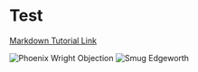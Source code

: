 # Test

[Markdown Tutorial Link](https://docs.github.com/en/get-started/writing-on-github/getting-started-with-writing-and-formatting-on-github/basic-writing-and-formatting-syntax)

![Phoenix Wright Objection](https://static.wikia.nocookie.net/aceattorney/images/a/a2/AA1_Phoenix_Point.png/revision/latest/scale-to-width-down/1000?cb=20220102202752)
![Smug Edgeworth](https://static.wikia.nocookie.net/sexypedia/images/a/ad/AA1_Edgeworth_Smug.webp/revision/latest?cb=20220204034019)
